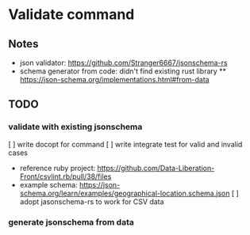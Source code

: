 # Validate command

## Notes

* json validator: https://github.com/Stranger6667/jsonschema-rs
* schema generator from code: didn't find existing rust library
  ** https://json-schema.org/implementations.html#from-data

## TODO

### validate with existing jsonschema

[ ] write docopt for command
[ ] write integrate test for valid and invalid cases
  * reference ruby project: https://github.com/Data-Liberation-Front/csvlint.rb/pull/38/files
  * example schema: https://json-schema.org/learn/examples/geographical-location.schema.json
[ ] adopt jasonschema-rs to work for CSV data

### generate jsonschema from data







